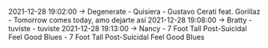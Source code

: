 2021-12-28 19:02:00 -> Degenerate - Quisiera - Gustavo Cerati feat. Gorillaz - Tomorrow comes today, amo dejarte así
2021-12-28 19:08:00 -> Bratty - tuviste - tuviste
2021-12-28 19:13:00 -> Nancy - 7 Foot Tall Post-Suicidal Feel Good Blues - 7 Foot Tall Post-Suicidal Feel Good Blues
